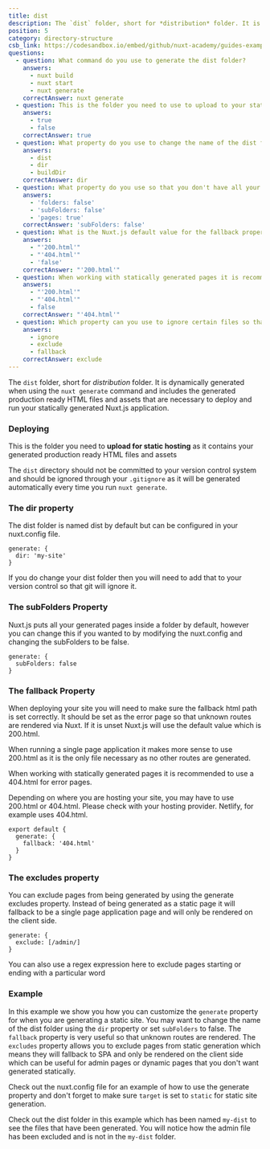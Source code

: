```yaml
---
title: dist
description: The `dist` folder, short for *distribution* folder. It is dynamically generated when using the `nuxt generate` commands and includes the generated production ready HTML files and assets that are necessary to deploy and run your statically generated Nuxt.js application.
position: 5
category: directory-structure
csb_link: https://codesandbox.io/embed/github/nuxt-academy/guides-examples/tree/master/04_directory_structure/05_dist?fontsize=14&hidenavigation=1&theme=dark
questions:
  - question: What command do you use to generate the dist folder?
    answers:
      - nuxt build
      - nuxt start
      - nuxt generate
    correctAnswer: nuxt generate
  - question: This is the folder you need to use to upload to your static site hosting
    answers:
      - true
      - false
    correctAnswer: true
  - question: What property do you use to change the name of the dist folder?
    answers:
      - dist
      - dir
      - buildDir
    correctAnswer: dir
  - question: What property do you use so that you don't have all your generated pages in a folder?
    answers:
      - 'folders: false'
      - 'subFolders: false'
      - 'pages: true'
    correctAnswer: 'subFolders: false'
  - question: What is the Nuxt.js default value for the fallback property?
    answers:
      - "'200.html'"
      - "'404.html'"
      - 'false'
    correctAnswer: "'200.html'"
  - question: When working with statically generated pages it is recommended to use which file for the error pages?
    answers:
      - "'200.html'"
      - "'404.html'"
      - false
    correctAnswer: "'404.html'"
  - question: Which property can you use to ignore certain files so that they are not statically generated?
    answers:
      - ignore
      - exclude
      - fallback
    correctAnswer: exclude
---
```


The `dist` folder, short for _distribution_ folder. It is dynamically generated when using the `nuxt generate` command and includes the generated production ready HTML files and assets that are necessary to deploy and run your statically generated Nuxt.js application.

### Deploying

This is the folder you need to **upload for static hosting** as it contains your generated production ready HTML files and assets

<base-alert>

The `dist` directory should not be committed to your version control system and should be ignored through your `.gitignore` as it will be generated automatically every time you run `nuxt generate`.

</base-alert>

### The dir property

The dist folder is named dist by default but can be configured in your nuxt.config file.

```js{}[nuxt.config.js]
generate: {
  dir: 'my-site'
}
```

<base-alert>

If you do change your dist folder then you will need to add that to your version control so that git will ignore it.

</base-alert>

### The subFolders Property

Nuxt.js puts all your generated pages inside a folder by default, however you can change this if you wanted to by modifying the nuxt.config and changing the subFolders to be false.

```js{}[nuxt.config.js]
generate: {
  subFolders: false
}
```

### The fallback Property

When deploying your site you will need to make sure the fallback html path is set correctly. It should be set as the error page so that unknown routes are rendered via Nuxt. If it is unset Nuxt.js will use the default value which is 200.html.

When running a single page application it makes more sense to use 200.html as it is the only file necessary as no other routes are generated.

When working with statically generated pages it is recommended to use a 404.html for error pages.

<base-alert>

Depending on where you are hosting your site, you may have to use 200.html or 404.html. Please check with your hosting provider. Netlify, for example uses 404.html.

</base-alert>

```js{}[nuxt.config.js]
export default {
  generate: {
    fallback: '404.html'
  }
}
```

### The excludes property

You can exclude pages from being generated by using the generate excludes property. Instead of being generated as a static page it will fallback to be a single page application page and will only be rendered on the client side.

```js{}[nuxt.config.js]
generate: {
  exclude: [/admin/]
}
```

<base-alert type="info">

You can also use a regex expression here to exclude pages starting or ending with a particular word

</base-alert>

### Example

In this example we show you how you can customize the `generate` property for when you are generating a static site. You may want to change the name of the dist folder using the `dir` property or set `subFolders` to false. The `fallback` property is very useful so that unknown routes are rendered. The `excludes` property allows you to exclude pages from static generation which means they will fallback to SPA and only be rendered on the client side which can be useful for admin pages or dynamic pages that you don't want generated statically.

Check out the nuxt.config file for an example of how to use the generate property and don't forget to make sure `target` is set to `static` for static site generation.

Check out the dist folder in this example which has been named `my-dist` to see the files that have been generated. You will notice how the admin file has been excluded and is not in the `my-dist` folder.

<app-modal>
  <code-sandbox  :src="csb_link"></code-sandbox>
</app-modal>

<quiz :questions="questions"></quiz>
